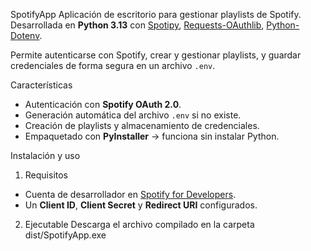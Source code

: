 SpotifyApp
Aplicación de escritorio para gestionar playlists de Spotify.  
Desarrollada en **Python 3.13** con 
[Spotipy](https://spotipy.readthedocs.io/), 
[Requests-OAuthlib](https://requests-oauthlib.readthedocs.io/),
[Python-Dotenv](https://pypi.org/project/python-dotenv/).  

Permite autenticarse con Spotify, crear y gestionar playlists, y guardar credenciales de forma segura en un archivo `.env`.

Características
- Autenticación con **Spotify OAuth 2.0**.
- Generación automática del archivo `.env` si no existe.
- Creación de playlists y almacenamiento de credenciales.
- Empaquetado con **PyInstaller** → funciona sin instalar Python.

Instalación y uso

1. Requisitos
- Cuenta de desarrollador en [Spotify for Developers](https://developer.spotify.com/dashboard/).
- Un **Client ID**, **Client Secret** y **Redirect URI** configurados.

2. Ejecutable
Descarga el archivo compilado en la carpeta dist/SpotifyApp.exe

